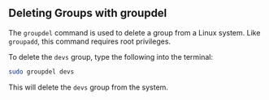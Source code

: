 ## Deleting Groups with groupdel

The `groupdel` command is used to delete a group from a Linux system. Like `groupadd`, this command requires root privileges.

To delete the `devs` group, type the following into the terminal:

```bash
sudo groupdel devs
```

This will delete the `devs` group from the system.

